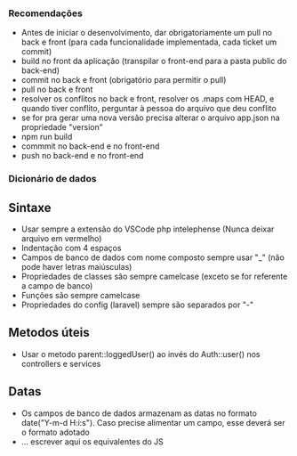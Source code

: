 ### Recomendações

- Antes de iniciar o desenvolvimento, dar obrigatoriamente um pull no back e front (para cada funcionalidade implementada, cada ticket um commit)
- build no front da aplicação (transpilar o front-end para a pasta public do back-end)
- commit no back e front (obrigatório para permitir o pull)
- pull no back e front
- resolver os conflitos no back e front, resolver os .maps com HEAD, e quando tiver conflito, perguntar à pessoa do arquivo que deu conflito
- se for pra gerar uma nova versão precisa alterar o arquivo app.json na propriedade "version"
- npm run build
- commmit no back-end e no front-end
- push no back-end e no front-end

### Dicionário de dados
## Sintaxe
- Usar sempre a extensão do VSCode php intelephense (Nunca deixar arquivo em vermelho)
- Indentação com 4 espaços
- Campos de banco de dados com nome composto sempre usar "_" (não pode haver letras maiúsculas)
- Propriedades de classes são sempre camelcase (exceto se for referente a campo de banco)
- Funções são sempre camelcase
- Propriedades do config (laravel) sempre são separados por "-"

## Metodos úteis
- Usar o metodo parent::loggedUser() ao invés do Auth::user() nos controllers e services

## Datas
- Os campos de banco de dados armazenam as datas no formato date("Y-m-d H:i:s"). Caso precise alimentar um campo, esse deverá ser o formato adotado
- ... escrever aqui os equivalentes do JS 
